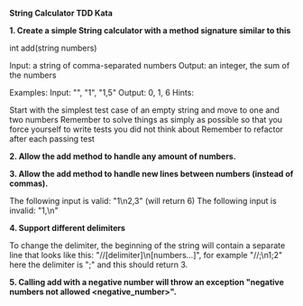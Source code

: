 **String Calculator TDD Kata**

**1. Create a simple String calculator with a method signature similar to this**

int add(string numbers)

Input: a string of comma-separated numbers
Output: an integer, the sum of the numbers

Examples:
Input: "", "1", "1,5"
Output: 0, 1, 6
Hints:

Start with the simplest test case of an empty string and move to one and two numbers
Remember to solve things as simply as possible so that you force yourself to write tests you did not think about
Remember to refactor after each passing test

**2. Allow the add method to handle any amount of numbers.**

**3. Allow the add method to handle new lines between numbers (instead of commas).**

The following input is valid: "1\n2,3" (will return 6)
The following input is invalid: "1,\n"

**4. Support different delimiters**

To change the delimiter, the beginning of the string will contain a separate line that looks like this: "//[delimiter]\n[numbers…]", for example "//;\n1;2" here the delimiter is ";" and this should return 3.

**5. Calling add with a negative number will throw an exception "negative numbers not allowed <negative_number>".**
